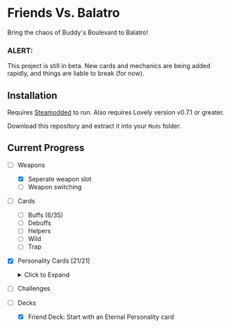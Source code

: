 # Friends Vs. Balatro

Bring the chaos of Buddy's Boulevard to Balatro!

### ALERT:
This project is still in beta. New cards and mechanics are being added rapidly, and things are liable to  break (for now).

## Installation

Requires [Steamodded](https://github.com/Steamodded/smods) to run.
Also requires Lovely version v0.7.1 or greater.

Download this repository and extract it into your `Mods` folder.

## Current Progress
- [ ] Weapons
    - [x] Seperate weapon slot
    - [ ] Weapon switching
- [ ] Cards
    - [ ] Buffs (6/35)
    - [ ] Debuffs
    - [ ] Helpers
    - [ ] Wild
    - [ ] Trap
- [X] Personality Cards [21/21]<details><summary>Click to Expand</summary>
    - [x] Moose Salto
    - [x] Duck Anderson
    - [x] DJ Newton
    - [x] Spike Remington
    - [x] Stevie Gull
    - [x] Donnie B.
    - [x] Myk Raver
    - [x] Little Lars
    - [x] Sable Santana
    - [x] Haru
    - [x] Klustr Jr.
    - [x] Ribberto Mulligan
    - [x] Margarita Kala
    - [x] Dale Donovan
    - [x] FKF_Dingo
    - [x] Siaro
    - [x] Jawhara Farms
    - [x] Laika
    - [x] Dooper
    - [x] KTQTPI
    - [x] Bach Roadstein
    </details>

- [ ] Challenges
- [ ] Decks
    - [x] Friend Deck: Start with an Eternal Personality card